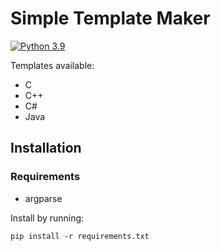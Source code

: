 # Simple Template Maker

[![Python 3.9](https://img.shields.io/badge/Python-3.9-yellow.svg)](http://www.python.org/download/)

Templates available:

* C
* C++
* C#
* Java

## Installation

### Requirements

* argparse

Install by running:
```
pip install -r requirements.txt
```
